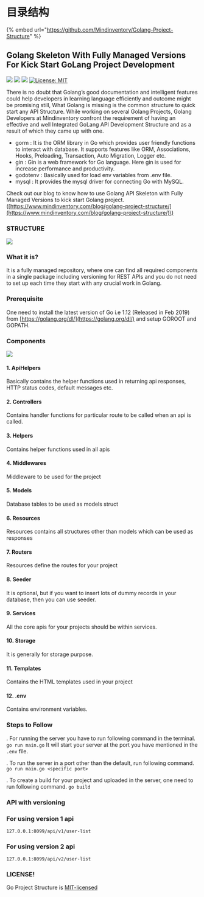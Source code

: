 # 目录结构

{% embed url="https://github.com/Mindinventory/Golang-Project-Structure" %}

## Golang Skeleton With Fully Managed Versions For Kick Start GoLang Project Development

[![](https://camo.githubusercontent.com/d84d93817bf2d7c3016669a319063305e792d50d/68747470733a2f2f7472617669732d63692e6f72672f4d696e64696e76656e746f72792f476f6c616e672d50726f6a6563742d5374727563747572652e7376673f6272616e63683d6d6173746572)](https://travis-ci.org/Mindinventory/Golang-Project-Structure) [![](https://camo.githubusercontent.com/fc63069e683c067e10d8dad5b49ea2d041661d77/68747470733a2f2f696d672e736869656c64732e696f2f62616467652f676f2d646f63756d656e746174696f6e2d626c75652e737667)](https://godoc.org/fyne.io/fyne) [![](https://camo.githubusercontent.com/d37898ad7b9dfd2190c10f633015fd06bd160a87/68747470733a2f2f676f7265706f7274636172642e636f6d2f62616467652f6769746875622e636f6d2f4d696e64696e76656e746f72792f476f6c616e672d50726f6a6563742d537472756374757265)](https://goreportcard.com/report/github.com/Mindinventory/Golang-Project-Structure) [![License: MIT](https://camo.githubusercontent.com/3ccf4c50a1576b0dd30b286717451fa56b783512/68747470733a2f2f696d672e736869656c64732e696f2f62616467652f4c6963656e73652d4d49542d79656c6c6f772e737667)](https://github.com/mindinventory/Golang-Project-Structure/blob/master/LICENSE)

There is no doubt that Golang’s good documentation and intelligent features could help developers in learning language efficiently and outcome might be promising still, What Golang is missing is the common structure to quick start any API Structure. While working on several Golang Projects, Golang Developers at Mindinventory confront the requirement of having an effective and well Integrated GoLang API Development Structure and as a result of which they came up with one.

* gorm : It is the ORM library in Go which provides user friendly functions to interact with database. It supports features like ORM, Associations, Hooks, Preloading, Transaction, Auto Migration, Logger etc.
* gin : Gin is a web framework for Go language. Here gin is used for increase performance and productivity.
* godotenv : Basically used for load env variables from .env file.
* mysql : It provides the mysql driver for connecting Go with MySQL.

Check out our blog to know how to use Golang API Skeleton with Fully Managed Versions to kick start Golang project. \([https://www.mindinventory.com/blog/golang-project-structure/](https://www.mindinventory.com/blog/golang-project-structure/)\)

### STRUCTURE

![](https://raw.githubusercontent.com/Mindinventory/Golang-Project-Structure/master/structure.png)

### What it is?

It is a fully managed repository, where one can find all required components in a single package including versioning for REST APIs and you do not need to set up each time they start with any crucial work in Golang.

### Prerequisite

One need to install the latest version of Go i.e 1.12 \(Released in Feb 2019\) from [https://golang.org/dl/](https://golang.org/dl/) and setup GOROOT and GOPATH.

### Components

![](https://raw.githubusercontent.com/Mindinventory/Golang-Project-Structure/master/gif.gif)

#### 1. ApiHelpers

Basically contains the helper functions used in returning api responses, HTTP status codes, default messages etc.

#### 2. Controllers

Contains handler functions for particular route to be called when an api is called.

#### 3. Helpers

Contains helper functions used in all apis

#### 4. Middlewares

Middleware to be used for the project

#### 5. Models

Database tables to be used as models struct

#### 6. Resources

Resources contains all structures other than models which can be used as responses

#### 7. Routers

Resources define the routes for your project

#### 8. Seeder

It is optional, but if you want to insert lots of dummy records in your database, then you can use seeder.

#### 9. Services

All the core apis for your projects should be within services.

#### 10. Storage

It is generally for storage purpose.

#### 11. Templates

Contains the HTML templates used in your project

#### 12. .env

Contains environment variables.

### Steps to Follow

. For running the server you have to run following command in the terminal. `go run main.go` It will start your server at the port you have mentioned in the `.env` file.

. To run the server in a port other than the default, run following command. `go run main.go <specific port>`

. To create a build for your project and uploaded in the server, one need to run following command. `go build`

### API with versioning

### For using version 1 api

`127.0.0.1:8099/api/v1/user-list`

### For using version 2 api

`127.0.0.1:8099/api/v2/user-list`

### LICENSE!

Go Project Structure is [MIT-licensed](https://github.com/mindinventory/Golang-Project-Structure/blob/master/LICENSE)


